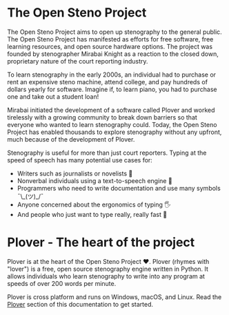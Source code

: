 # The Open Steno Project

The Open Steno Project aims to open up stenography to the general public. The Open Steno Project has manifested as efforts for free software, free learning resources, and open source hardware options. The project was founded by stenographer Mirabai Knight as a reaction to the closed down, proprietary nature of the court reporting industry.

To learn stenography in the early 2000s, an individual had to purchase or rent an expensive steno machine, attend college, and pay hundreds of dollars yearly for software. Imagine if, to learn piano, you had to purchase one and take out a student loan!

Mirabai initiated the development of a software called Plover and worked tirelessly with a growing community to break down barriers so that everyone who wanted to learn stenography could. Today, the Open Steno Project has enabled thousands to explore stenography without any upfront, much because of the development of Plover.

Stenography is useful for more than just court reporters. Typing at the speed of speech has many potential use cases for:

- Writers such as journalists or novelists 📖
- Nonverbal individuals using a text-to-speech engine 📣
- Programmers who need to write documentation and use many symbols ¯\\\_(ツ)\_/¯
- Anyone concerned about the ergonomics of typing 🖐
- And people who just want to type really, really fast 🚀

# Plover - The heart of the project <!-- {docsify-ignore} -->

Plover is at the heart of the Open Steno Project ❤. Plover (rhymes with "lover") is a free, open source stenography engine written in Python. It allows individuals who learn stenography to write into any program at speeds of over 200 words per minute.

Plover is cross platform and runs on Windows, macOS, and Linux. Read the [Plover](/plover/) section of this documentation to get started.
